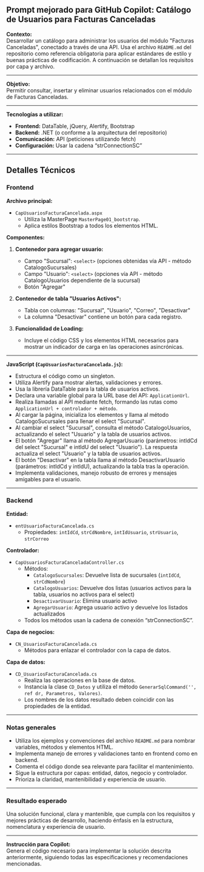 ## Prompt mejorado para GitHub Copilot: Catálogo de Usuarios para Facturas Canceladas

**Contexto:**  
Desarrollar un catálogo para administrar los usuarios del módulo "Facturas Canceladas", conectado a través de una API. Usa el archivo `README.md` del repositorio como referencia obligatoria para aplicar estándares de estilo y buenas prácticas de codificación. A continuación se detallan los requisitos por capa y archivo.

---

**Objetivo:**  
Permitir consultar, insertar y eliminar usuarios relacionados con el módulo de Facturas Canceladas.

---

**Tecnologías a utilizar:**  
- **Frontend:** DataTable, jQuery, Alertify, Bootstrap  
- **Backend:** .NET (o conforme a la arquitectura del repositorio)  
- **Comunicación:** API (peticiones utilizando fetch)  
- **Configuración:** Usar la cadena “strConnectionSC”

---

## Detalles Técnicos

### Frontend

**Archivo principal:**  
- `CapUsuariosFacturaCancelada.aspx`  
  - Utiliza la MasterPage `MasterPage01_bootstrap`.
  - Aplica estilos Bootstrap a todos los elementos HTML.

**Componentes:**
1. **Contenedor para agregar usuario:**
   - Campo "Sucursal": `<select>` (opciones obtenidas vía API - método CatalogoSucursales)
   - Campo "Usuario": `<select>` (opciones vía API - método CatalogoUsuarios dependiente de la sucursal)
   - Botón "Agregar"

2. **Contenedor de tabla "Usuarios Activos":**
   - Tabla con columnas: "Sucursal", "Usuario", "Correo", "Desactivar"
   - La columna "Desactivar" contiene un botón para cada registro.

3. **Funcionalidad de Loading:**
   - Incluye el código CSS y los elementos HTML necesarios para mostrar un indicador de carga en las operaciones asincrónicas.

---

**JavaScript (`CapUsuariosFacturaCancelada.js`):**
- Estructura el código como un singleton.
- Utiliza Alertify para mostrar alertas, validaciones y errores.
- Usa la librería DataTable para la tabla de usuarios activos.
- Declara una variable global para la URL base del API: `ApplicationUrl`.
- Realiza llamadas al API mediante fetch, formando las rutas como `ApplicationUrl + controlador + método`.
- Al cargar la página, inicializa los elementos y llama al método CatalogoSucursales para llenar el select "Sucursal".
- Al cambiar el select "Sucursal", consulta el método CatalogoUsuarios, actualizando el select "Usuario" y la tabla de usuarios activos.
- El botón "Agregar" llama al método AgregarUsuario (parámetros: intIdCd del select "Sucursal" e intIdU del select "Usuario"). La respuesta actualiza el select "Usuario" y la tabla de usuarios activos.
- El botón "Desactivar" en la tabla llama al método DesactivarUsuario (parámetros: intIdCd y intIdU), actualizando la tabla tras la operación.
- Implementa validaciones, manejo robusto de errores y mensajes amigables para el usuario.

---

### Backend

**Entidad:**  
- `entUsuarioFacturaCancelada.cs`
  - Propiedades: `intIdCd`, `strCdNombre`, `intIdUsuario`, `strUsuario`, `strCorreo`

**Controlador:**  
- `CapUsuariosFacturaCanceladaController.cs`
  - Métodos:
    - `CatalogoSucursales`: Devuelve lista de sucursales (`intIdCd`, `strCdNombre`)
    - `CatalogoUsuarios`: Devuelve dos listas (usuarios activos para la tabla, usuarios no activos para el select)
    - `DesactivarUsuario`: Elimina usuario activo
    - `AgregarUsuario`: Agrega usuario activo y devuelve los listados actualizados
  - Todos los métodos usan la cadena de conexión “strConnectionSC”.

**Capa de negocios:**  
- `CN_UsuariosFacturaCancelada.cs`
  - Métodos para enlazar el controlador con la capa de datos.

**Capa de datos:**  
- `CD_UsuariosFacturaCancelada.cs`
  - Realiza las operaciones en la base de datos.
  - Instancia la clase `CD_Datos` y utiliza el método `GenerarSqlCommand('', ref dr, Parametros, Valores)`.
  - Los nombres de los datos resultado deben coincidir con las propiedades de la entidad.

---

### Notas generales

- Utiliza los ejemplos y convenciones del archivo `README.md` para nombrar variables, métodos y elementos HTML.
- Implementa manejo de errores y validaciones tanto en frontend como en backend.
- Comenta el código donde sea relevante para facilitar el mantenimiento.
- Sigue la estructura por capas: entidad, datos, negocio y controlador.
- Prioriza la claridad, mantenibilidad y experiencia de usuario.

---

### Resultado esperado

Una solución funcional, clara y mantenible, que cumpla con los requisitos y mejores prácticas de desarrollo, haciendo énfasis en la estructura, nomenclatura y experiencia de usuario.

---

**Instrucción para Copilot:**  
Genera el código necesario para implementar la solución descrita anteriormente, siguiendo todas las especificaciones y recomendaciones mencionadas.